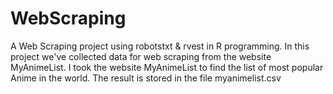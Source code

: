 # WebScraping
A Web Scraping project using robotstxt & rvest in R programming. 
In this project we've collected data for web scraping from the website MyAnimeList. 
I took the website MyAnimeList to find the list of most popular Anime in the world. 
The result is stored in the file myanimelist.csv
